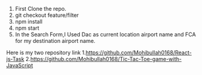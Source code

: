 1. First Clone the repo.
2. git checkout feature/filter
3. npm install
4. npm start
5. In the Search Form,I Used Dac as current location airport name and FCA for my destination airport name.

Here is my two repository link
1.https://github.com/Mohibullah0168/React-js-Task
2.https://github.com/Mohibullah0168/Tic-Tac-Toe-game-with-JavaScript
